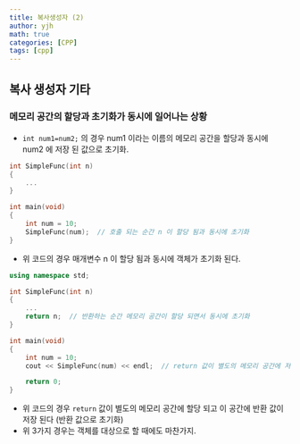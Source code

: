 ```yaml
---
title: 복사생성자 (2)
author: yjh
math: true
categories: [CPP]
tags: [cpp]
---
```


## 복사 생성자 기타
### 메모리 공간의 할당과 초기화가 동시에 일어나는 상황
- ```int num1=num2;``` 의 경우 num1 이라는 이름의 메모리 공간을 할당과 동시에 num2 에 저장 된 값으로 초기화.
```cpp
int SimpleFunc(int n)
{
    ...
}

int main(void)
{
    int num = 10;
    SimpleFunc(num);  // 호출 되는 순간 n 이 할당 됨과 동시에 초기화
}
```

- 위 코드의 경우 매개변수 n 이 할당 됨과 동시에 객체가 초기화 된다.

```cpp
using namespace std;

int SimpleFunc(int n)
{
    ...
    return n;  // 반환하는 순간 메모리 공간이 할당 되면서 동시에 초기화
}

int main(void)
{
    int num = 10;
    cout << SimpleFunc(num) << endl;  // return 값이 별도의 메모리 공간에 저장이 되어있으므로 cout 으로 출력 가능

    return 0;
}
```

- 위 코드의 경우 ```return``` 값이 별도의 메모리 공간에 할당 되고 이 공간에 반환 값이 저장 된다 (반환 값으로 초기화)
- 위 3가지 경우는 객체를 대상으로 할 때에도 마찬가지.
